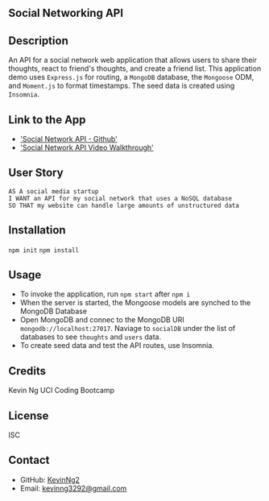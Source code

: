 ## Social Networking API

## Description
An API for a social network web application that allows users to share their thoughts, react to friend's thoughts, and create a friend list. This application demo uses `Express.js` for routing, a `MongoDB` database, the `Mongoose` ODM, and `Moment.js` to format timestamps. The seed data is created using `Insomnia`.

## Link to the App
* ['Social Network API - Github']()
* ['Social Network API Video Walkthrough']()

## User Story
```
AS A social media startup
I WANT an API for my social network that uses a NoSQL database
SO THAT my website can handle large amounts of unstructured data
```

## Installation
`npm init`
`npm install`

## Usage
- To invoke the application, run `npm start` after `npm i`
- When the server is started, the Mongoose models are synched to the MongoDB Database
- Open MongoDB and connec to the MongoDB URI `mongodb://localhost:27017`. Naviage to `socialDB` under the list of databases to see `thoughts` and `users` data.
- To create seed data and test the API routes, use Insomnia.

## Credits 
Kevin Ng UCI Coding Bootcamp

## License 
ISC

## Contact
- GitHub: [KevinNg2](https://github.com/KevinNg2)
- Email: [kevinng3292@gmail.com](mailto:kevinng3292@gmail.com)